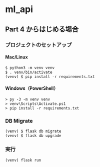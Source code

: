 # ml_api

## Part 4 からはじめる場合

### プロジェクトのセットアップ

#### Mac/Linux

```
$ python3 -m venv venv
$ . venv/bin/activate
(venv) $ pip install -r requirements.txt
```

#### Windows（PowerShell）

```
> py -3 -m venv venv
> venv\Scripts\Activate.ps1
> pip install -r requirements.txt
```

### DB Migrate

```
(venv) $ flask db migrate
(venv) $ flask db upgrade
```

### 実行

```
(venv) flask run
```
